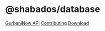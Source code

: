 # @shabados/database

[GurbaniNow API](https)
[Contributing](sa)
[Download](https://github.com/shabados/database/releases)